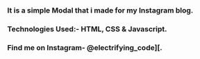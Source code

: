 ### It is a simple Modal that i made for my Instagram blog.


### Technologies Used:- HTML, CSS & Javascript.


### Find me on Instagram- @electrifying_code][.

[Instagram]: https://www.instagram.com/electrifying_codes